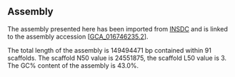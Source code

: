 **Assembly**
--------

The assembly presented here has been imported from [INSDC](http://www.insdc.org) and is linked to the assembly accession [[GCA\_016746235.2](http://www.ebi.ac.uk/ena/data/view/GCA_016746235.2)].

The total length of the assembly is 149494471 bp contained within 91 scaffolds.
The scaffold N50 value is 24551875, the scaffold L50 value is 3.
The GC% content of the assembly is 43.0%.
